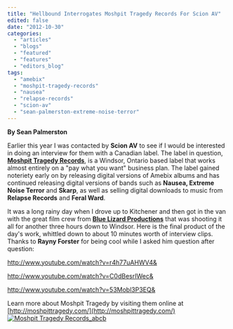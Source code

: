 ```yaml
---
title: "Hellbound Interrogates Moshpit Tragedy Records For Scion AV"
edited: false
date: "2012-10-30"
categories:
  - "articles"
  - "blogs"
  - "featured"
  - "features"
  - "editors_blog"
tags:
  - "amebix"
  - "moshpit-tragedy-records"
  - "nausea"
  - "relapse-records"
  - "scion-av"
  - "sean-palmerston-extreme-noise-terror"
---
```


**By Sean Palmerston**

Earlier this year I was contacted by **Scion AV** to see if I would be interested in doing an interview for them with a Canadian label. The label in question, **[Moshpit Tragedy Records](http://moshpittragedy.com/)**, is a Windsor, Ontario based label that works almost entirely on a "pay what you want" business plan. The label gained noteriety early on by releasing digital versions of Amebix albums and has continued releasing digital versions of bands such as **Nausea, Extreme Noise Terror** and **Skarp**, as well as selling digital downloads to music from **Relapse Records** and **Feral Ward**.

It was a long rainy day when I drove up to Kitchener and then got in the van with the great film crew from **[Blue Lizard Productions](https://www.facebook.com/BlueLizardProductions)** that was shooting it all for another three hours down to Windsor. Here is the final product of the day's work, whittled down to about 10 minutes worth of interview clips. Thanks to **Rayny Forster** for being cool while I asked him question after question:

http://www.youtube.com/watch?v=r4h77uAHWV4&

http://www.youtube.com/watch?v=C0dBesrIWec&

http://www.youtube.com/watch?v=53Mobl3P3EQ&

Learn more about Moshpit Tragedy by visiting them online at [http://moshpittragedy.com/](http://moshpittragedy.com/) [![](http://www.hellbound.ca/wp-content/uploads/2012/10/Moshpit-Tragedy-Records_abcb.jpg "Moshpit Tragedy Records_abcb")](http://www.hellbound.ca/2012/10/hellbound-interrogates-moshpit-tragedy-records-for-scion-av/moshpit-tragedy-records_abcb/)
